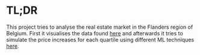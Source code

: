 # TL;DR
This project tries to analyse the real estate market in the Flanders region of Belgium.
First it visualises the data found [here](https://real-estate-analysis-flanders.herokuapp.com) and afterwards it tries to simulate the price increases for each quartile using different ML techniques [here](https://real-estate-fl-ml.herokuapp.com).

